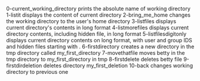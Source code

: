 0-current_working_directory prints the absolute name of working directory
1-listit displays the content of current directory
2-bring_me_home changes the working directory to the user's home directory
3-listfiles displays current directory's contents in long format
4-listmorefiles displays current directory contents, including hidden file, in long format
5-listfilesdigitonly displays current directory contents on long format, with user and group IDS and hidden files starting with .
6-firstdirectory creates a new directory in the tmp directory called my_first_directory
7-movethatfile moves betty in the tmp directory to my_first_directory in tmp
8-firstdelete deletes betty file
9-firstdirdeletion deletes directory my_first_deletion
10-back changes working directory to previous one
